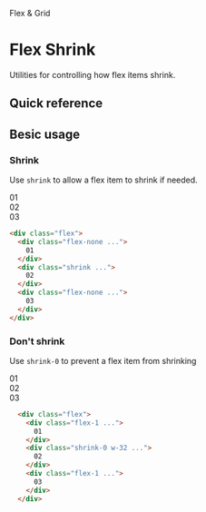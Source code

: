 <script setup>
const exampleClasses = 'p-24 rounded-2 text-white flex items-center justify-center'
</script>

Flex & Grid

# Flex Shrink
Utilities for controlling how flex items shrink.

## Quick reference

## Besic usage
### Shrink
Use `shrink` to allow a flex item to shrink if needed.

<width-controller>
  <container>
    <box striped class="flex gap-16" fg-color="var(--tw-blue-fg)" bg-color="var(--tw-blue-bg)">
      <div class="flex-none bg-indigo-800" :class="exampleClasses">01</div>
      <div class="w-128 shrink bg-indigo-500" :class="exampleClasses">02</div>
      <div class="flex-none bg-indigo-800" :class="exampleClasses">03</div>
    </box>
  </container>
</width-controller>

```html
<div class="flex">
  <div class="flex-none ...">
    01
  </div>
  <div class="shrink ...">
    02
  </div>
  <div class="flex-none ...">
    03
  </div>
</div>
```

### Don't shrink
Use `shrink-0` to prevent a flex item from shrinking

<width-controller>
  <container>
    <box striped class="flex gap-16" fg-color="var(--tw-pink-fg)" bg-color="var(--tw-pink-bg)">
      <div class="flex-1 bg-pink-800" :class="exampleClasses">01</div>
      <div class="w-128 shrink-0 bg-pink-500" :class="exampleClasses">02</div>
      <div class="flex-1 bg-pink-800" :class="exampleClasses">03</div>
    </box>
  </container>
</width-controller>

```html
  <div class="flex">
    <div class="flex-1 ...">
      01
    </div>
    <div class="shrink-0 w-32 ...">
      02
    </div>
    <div class="flex-1 ...">
      03
    </div>
  </div>
```